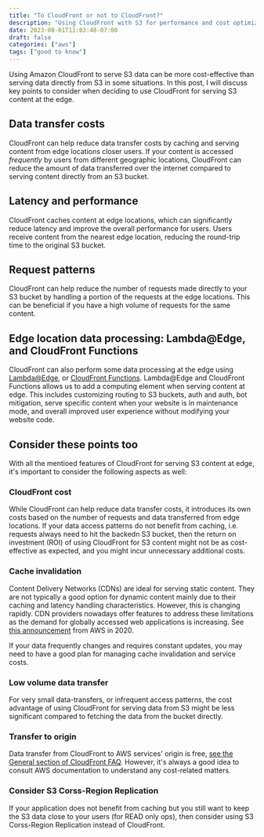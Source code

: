 ```yaml
---
title: "To CloudFront or not to CloudFront?"
description: "Using CloudFront with S3 for performance and cost optimization"
date: 2023-08-01T11:03:48-07:00
draft: false
categories: ["aws"]
tags: ["good to know"]
---
```


Using Amazon CloudFront to serve S3 data can be more cost-effective than serving data directly from S3 in some situations. In this post, I will discuss key points to consider when deciding to use CloudFront for serving S3 content at the edge.

## Data transfer costs

 CloudFront can help reduce data transfer costs by caching and serving content from edge locations closer users. If your content is accessed *frequently* by users from different geographic locations, CloudFront can reduce the amount of data transferred over the internet compared to serving content directly from an S3 bucket.

## Latency and performance

CloudFront caches content at edge locations, which can significantly reduce latency and improve the overall performance for users. Users receive content from the nearest edge location, reducing the round-trip time to the original S3 bucket.

## Request patterns

CloudFront can help reduce the number of requests made directly to your S3 bucket by handling a portion of the requests at the edge locations. This can be beneficial if you have a high volume of requests for the same content.

## Edge location data processing: Lambda@Edge, and CloudFront Functions

CloudFront can also perform some data processing at the edge using [Lambda@Edge](https://aws.amazon.com/lambda/edge/), or [CloudFront Functions](https://docs.aws.amazon.com/AmazonCloudFront/latest/DeveloperGuide/cloudfront-functions.html). Lambda@Edge and CloudFront Functions allows us to add a computing element when serving content at edge. This includes customizing routing to S3 buckets, auth and auth, bot mitigation, serve specific content when your website is in maintenance mode, and overall improved user experience without modifying your website code.

## Consider these points too

With all the mentioed features of CloudFront for serving S3 content at edge, it's important to consider the following aspects as well:

### CloudFront cost

While CloudFront can help reduce data transfer costs, it introduces its own costs based on the number of requests and data transferred from edge locations. If your data access patterns do not benefit from caching, i.e. requests always need to hit the backedn S3 bucket, then the return on investment (ROI) of using CloudFront for S3 content might not be as cost-effective as expected, and you might incur unnecessary additional costs.

### Cache invalidation

Content Delivery Networks (CDNs) are ideal for serving static content. They are not typically a good option for dynamic content mainly due to their caching and latency handling characteristics. However, this is changing rapidly. CDN providers nowadays offer features to address these limitations as the demand for globally accessed web applications is increasing. See [this announcement](https://aws.amazon.com/blogs/aws/amazon-cloudfront-support-for-dynamic-content) from AWS in 2020.

If your data frequently changes and requires constant updates, you may need to have a good plan for managing cache invalidation and service costs.

### Low volume data transfer

For very small data-transfers, or infrequent access patterns, the cost advantage of using CloudFront for serving data from S3 might be less significant compared to fetching the data from the bucket directly.

### Transfer to origin

Data transfer from CloudFront to AWS services' origin is free, [see the General section of CloudFront FAQ](https://aws.amazon.com/cloudfront/faqs/). However, it's always a good idea to consult AWS documentation to understand any cost-related matters.

### Consider S3 Corss-Region Replication

If your application does not benefit from caching but you still want to keep the S3 data close to your users (for READ only ops), then consider using S3 Corss-Region Replication instead of CloudFront.
